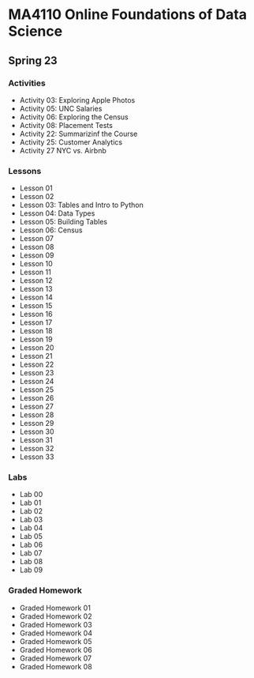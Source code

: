 # MA4110 Online Foundations of Data Science
## Spring 23

### Activities
- Activity 03: Exploring Apple Photos
- Activity 05: UNC Salaries
- Activity 06: Exploring the Census
- Activity 08: Placement Tests
- Activity 22: Summarizinf the Course
- Activity 25: Customer Analytics
- Activity 27 NYC vs. Airbnb

### Lessons
- Lesson 01
- Lesson 02
- Lesson 03: Tables and Intro to Python
- Lesson 04: Data Types
- Lesson 05: Building Tables
- Lesson 06: Census
- Lesson 07
- Lesson 08
- Lesson 09
- Lesson 10
- Lesson 11
- Lesson 12
- Lesson 13
- Lesson 14
- Lesson 15
- Lesson 16
- Lesson 17
- Lesson 18
- Lesson 19
- Lesson 20
- Lesson 21
- Lesson 22
- Lesson 23
- Lesson 24
- Lesson 25
- Lesson 26
- Lesson 27
- Lesson 28
- Lesson 29
- Lesson 30
- Lesson 31
- Lesson 32
- Lesson 33

### Labs
- Lab 00
- Lab 01
- Lab 02
- Lab 03
- Lab 04
- Lab 05
- Lab 06
- Lab 07
- Lab 08
- Lab 09

### Graded Homework
- Graded Homework 01
- Graded Homework 02
- Graded Homework 03
- Graded Homework 04
- Graded Homework 05
- Graded Homework 06
- Graded Homework 07
- Graded Homework 08
